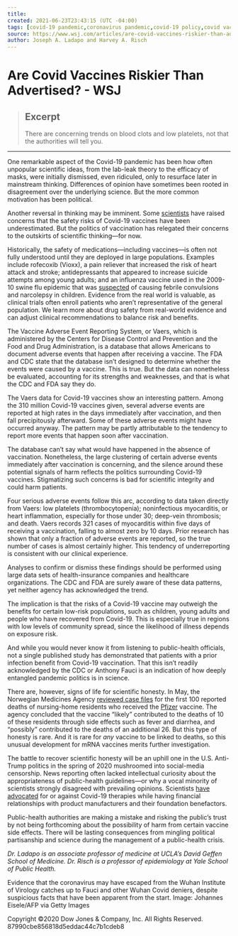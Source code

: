 ```yaml
---
title:
created: 2021-06-23T23:43:15 (UTC -04:00)
tags: [covid-19 pandemic,coronavirus pandemic,covid-19 policy,covid vaccines,vaccine side effects,mrna vaccines,biden administration,government transparency,herd immunity,public health policy,Pharmaceuticals,Healthcare/Life Sciences,Political/General News,Respiratory Tract Diseases,Health,Immunizations,Medical Conditions,Outbreaks/Epidemics,Politics/International Relations,Domestic Politics,Novel Coronaviruses,Infectious Diseases,Medical Treatments/Procedures,Content Types,Commentaries/Opinions,Factiva Filters,C&E Executive News Filter,COVID-19 PANDEMIC,CORONAVIRUS PANDEMIC,COVID-19 POLICY,COVID VACCINES,VACCINE SIDE EFFECTS,MRNA VACCINES,BIDEN ADMINISTRATION,GOVERNMENT TRANSPARENCY,HERD IMMUNITY,PUBLIC HEALTH POLICY,SYND,WSJ-PRO-WSJ.com,Opinion,political,general news,respiratory tract diseases,health,immunizations,medical conditions,outbreaks,epidemics,politics,international relations,domestic politics,novel coronaviruses,infectious diseases,medical treatments,procedures,content types,commentaries,opinions,factiva filters,c&e executive news filter,opinion,pharmaceuticals,healthcare,life sciences]
source: https://www.wsj.com/articles/are-covid-vaccines-riskier-than-advertised-11624381749?mod=hp_opin_pos_1
author: Joseph A. Ladapo and Harvey A. Risch
---
```


# Are Covid Vaccines Riskier Than Advertised? - WSJ

> ## Excerpt
> There are concerning trends on blood clots and low platelets, not that the authorities will tell you.

---
One remarkable aspect of the Covid-19 pandemic has been how often unpopular scientific ideas, from the lab-leak theory to the efficacy of masks, were initially dismissed, even ridiculed, only to resurface later in mainstream thinking. Differences of opinion have sometimes been rooted in disagreement over the underlying science. But the more common motivation has been political.

Another reversal in thinking may be imminent. Some [scientists](https://blogs.bmj.com/bmj/2021/06/08/why-we-petitioned-the-fda-to-refrain-from-fully-approving-any-covid-19-vaccine-this-year/) have raised concerns that the safety risks of Covid-19 vaccines have been underestimated. But the politics of vaccination has relegated their concerns to the outskirts of scientific thinking—for now.

Historically, the safety of medications—including vaccines—is often not fully understood until they are deployed in large populations. Examples include rofecoxib (Vioxx), a pain reliever that increased the risk of heart attack and stroke; antidepressants that appeared to increase suicide attempts among young adults; and an influenza vaccine used in the 2009-10 swine flu epidemic that was [suspected](https://www.cdc.gov/vaccinesafety/concerns/history/narcolepsy-flu.html) of causing febrile convulsions and narcolepsy in children. Evidence from the real world is valuable, as clinical trials often enroll patients who aren’t representative of the general population. We learn more about drug safety from real-world evidence and can adjust clinical recommendations to balance risk and benefits.

The Vaccine Adverse Event Reporting System, or Vaers, which is administered by the Centers for Disease Control and Prevention and the Food and Drug Administration, is a database that allows Americans to document adverse events that happen after receiving a vaccine. The FDA and CDC state that the database isn’t designed to determine whether the events were caused by a vaccine. This is true. But the data can nonetheless be evaluated, accounting for its strengths and weaknesses, and that is what the CDC and FDA say they do.

The Vaers data for Covid-19 vaccines show an interesting pattern. Among the 310 million Covid-19 vaccines given, several adverse events are reported at high rates in the days immediately after vaccination, and then fall precipitously afterward. Some of these adverse events might have occurred anyway. The pattern may be partly attributable to the tendency to report more events that happen soon after vaccination.

The database can’t say what would have happened in the absence of vaccination. Nonetheless, the large clustering of certain adverse events immediately after vaccination is concerning, and the silence around these potential signals of harm reflects the politics surrounding Covid-19 vaccines. Stigmatizing such concerns is bad for scientific integrity and could harm patients.

Four serious adverse events follow this arc, according to data taken directly from Vaers: low platelets (thrombocytopenia); noninfectious myocarditis, or heart inflammation, especially for those under 30; deep-vein thrombosis; and death. Vaers records 321 cases of myocarditis within five days of receiving a vaccination, falling to almost zero by 10 days. Prior research has shown that only a fraction of adverse events are reported, so the true number of cases is almost certainly higher. This tendency of underreporting is consistent with our clinical experience.

Analyses to confirm or dismiss these findings should be performed using large data sets of health-insurance companies and healthcare organizations. The CDC and FDA are surely aware of these data patterns, yet neither agency has acknowledged the trend.

The implication is that the risks of a Covid-19 vaccine may outweigh the benefits for certain low-risk populations, such as children, young adults and people who have recovered from Covid-19. This is especially true in regions with low levels of community spread, since the likelihood of illness depends on exposure risk.

And while you would never know it from listening to public-health officials, not a single published study has demonstrated that patients with a prior infection benefit from Covid-19 vaccination. That this isn’t readily acknowledged by the CDC or Anthony Fauci is an indication of how deeply entangled pandemic politics is in science.

There are, however, signs of life for scientific honesty. In May, the Norwegian Medicines Agency [reviewed case files](https://www.bmj.com/content/373/bmj.n1372) for the first 100 reported deaths of nursing-home residents who received the [Pfizer](https://www.wsj.com/market-data/quotes/PFE) vaccine. The agency concluded that the vaccine “likely” contributed to the deaths of 10 of these residents through side effects such as fever and diarrhea, and “possibly” contributed to the deaths of an additional 26. But this type of honesty is rare. And it is rare for _any_ vaccine to be linked to deaths, so this unusual development for mRNA vaccines merits further investigation.

The battle to recover scientific honesty will be an uphill one in the U.S. Anti-Trump politics in the spring of 2020 mushroomed into social-media censorship. News reporting often lacked intellectual curiosity about the appropriateness of public-health guidelines—or why a vocal minority of scientists strongly disagreed with prevailing opinions. Scientists [have advocated](https://journals.sagepub.com/doi/full/10.1177/1440783320936740) for or against Covid-19 therapies while having financial relationships with product manufacturers and their foundation benefactors.

Public-health authorities are making a mistake and risking the public’s trust by not being forthcoming about the possibility of harm from certain vaccine side effects. There will be lasting consequences from mingling political partisanship and science during the management of a public-health crisis.

_Dr. Ladapo is an associate professor of medicine at UCLA’s David Geffen School of Medicine. Dr. Risch is a professor of epidemiology at Yale School of Public Health._

Evidence that the coronavirus may have escaped from the Wuhan Institute of Virology catches up to Fauci and other Wuhan Covid deniers, despite suspicious facts that have been apparent from the start. Image: Johannes Eisele/AFP via Getty Images

Copyright ©2020 Dow Jones & Company, Inc. All Rights Reserved. 87990cbe856818d5eddac44c7b1cdeb8
